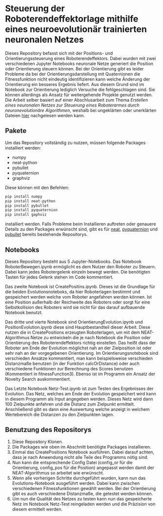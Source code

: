 # Steuerung der Roboterendeffektorlage mithilfe eines neuroevolutionär trainierten neuronalen Netzes

Dieses Repository befasst sich mit der Positions- und Orientierungssteuerung eines Roboterendeffektors. Dabei wurden mit zwei verschiedenen Jupyter Notebooks neuronale Netze generiert die Position oder Orientierung steuern können. Bei der Orientierung gibt es leider Probleme da bei der Orientierungsdarstellung mit Quaternionen die Fitnessfunktion nicht eindeutig identifizieren kann welche Änderung der Orientierung ein besseres Ergebnis liefert. Aus diesem Grund sind im Notebook zur Orientierung lediglich Versuche die fehlgeschlagen sind. Sie können allerdings als Ansatz für weitergehende Projekte genutzt werden. Die Arbeit selber basiert auf einer Abschlusarbeit zum Thema *Erstellen eines neuronalen Netzes zur Steuerung eines Roboterarmes durch neuronevolutionäre Algorithmen*, weshalb bei ungeklärten oder unerklärten Dateien [hier](https://github.com/PIX3LFLUX/NeuRobotics) nachgelesen werden kann.

## Pakete

Um das Repository vollständig zu nutzen, müssen folgende Packages installiert werden:
+ numpy
+ neat-python
+ pybullet
+ pyquaternion
+ graphviz

Diese können mit den Befehlen: 

```sh 
pip install numpy
pip install neat-python
pip install pybullet
pip install pyquaternion
pip install gaphviz
``` 

installiert werden. Falls Probleme beim Installieren auftreten oder genauere Details zu den Packages erwünscht sind, gibt es für [neat](https://github.com/CodeReclaimers/neat-python), [pyquaternion](https://github.com/KieranWynn/pyquaternion) und [pybullet](https://github.com/bulletphysics/bullet3) bereits bestehende Repositorys.

## Notebooks

Dieses Repository besteht aus 5 Jupyter-Notebooks. Das Notebook RoboterBewegen.ipynb ermöglicht es dem Nutzer den Roboter zu Steuern. Dabei kann jedes Robotergelenk einzeln bewegt werden. Die benötigten Tasten für jedes Gelenk stehen im Code kommentiert. 

Das zweite Notebook ist CreatePositins.ipynb. Dieses ist die Grundlage für die beiden Evolutionsnoteboks, da hier Roboterlagen bestimmt und gespeichert werden welche vom Roboter angefahren werden können. Ist eine Position außerhalb  der Reichweite des Roboters oder sorgt für eine Selbstkollision des Roboters wird sie nicht für das darauf aufbauende Notebook benutzt.

Das dritte und vierte Notebook sind OrientierungEvolution.ipynb und PositionEvolution.ipynb diese sind Hauptbestandteil dieser Arbeit. Diese nutzen die in CreatePositions erzeugten Roboterlagen, um mit dem NEAT-Algorithmus Netze zu entwickeln die je nach Notebook die Position oder Orientierung des Roboterendeffektors richtig einstellen. Das heißt dass der Roboter am Ende der Evolution möglichst nah an der Zielposition ist oder sehr nah an der vorgegebenen Orientierung. Im Orientierungsnotebook sind verschieden Ansätze kommentiert, man kann beispielsweise verschieden Distanzmaße benutzen (in der Funktion calcOrDistance) oder auch verschiedene Funktionen zur Berechnung des Scores benutzen (Kommentiert in fitnessFunction3). Ebenso ist im Programm ein Ansatz der Novelty Search auskommentiert. 

Das Letzte Notebook Netz-Test.ipynb ist zum Testen des Ergebnisses der Evolution. Das Netz, welches am Ende der Evolution gespeichert wird kann in diesem Programm als Input angegeben werden. Dieses Netz wird dann 100 Zielpunkte anfahren und die Distanz zum Zielpunkt ermittelt. Anschließend gibt es dann eine Auswertung welche anzeigt in welchem Wertebereich die Distanzen zu den Zielpunkten lagen.

## Benutzung des Repositorys
1.	Diese Repository Klonen.
2.	Die Packages wie oben im Abschnitt benötigte Packages installieren.
3.	Einmal das CreatePositions Notebook ausführen. Dabei darauf achten, dass je nach Anwendung nicht alle Teile des Programms nötig sind.
4.	Nun kann die entsprechende Config Datei (config_or für die Orientierung, config_pos für die Position) angepasst werden damit der NEAT-Algorithmus so arbeitet wie erwünscht. 
5.	Wenn alle vorherigen Schritte durchgeführt wurden, kann nun das Evolutions-Notebook ausgeführt werden. Dabei kann zwischen verschiedenen Fitnessfunktionen gewählt werden. Bei der Orientierung gibt es auch verschiedene Distanzmaße, die getestet werden können.
6.	Um nun die Qualität des Netzes zu testen kann nun das gespeicherte Netz im Notebook Netz-Test reingeladen werden und die Präzision von diesem ermittelt werden.


